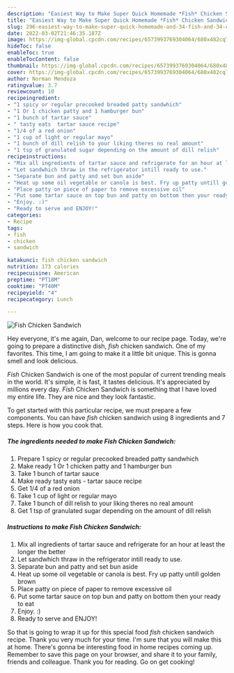 ```yaml
---
description: "Easiest Way to Make Super Quick Homemade *Fish* Chicken Sandwich"
title: "Easiest Way to Make Super Quick Homemade *Fish* Chicken Sandwich"
slug: 296-easiest-way-to-make-super-quick-homemade-and-34-fish-and-34-chicken-sandwich
date: 2022-03-02T21:46:35.187Z
image: https://img-global.cpcdn.com/recipes/6573993769304064/680x482cq70/fish-chicken-sandwich-recipe-main-photo.jpg
hideToc: false
enableToc: true
enableTocContent: false
thumbnail: https://img-global.cpcdn.com/recipes/6573993769304064/680x482cq70/fish-chicken-sandwich-recipe-main-photo.jpg
cover: https://img-global.cpcdn.com/recipes/6573993769304064/680x482cq70/fish-chicken-sandwich-recipe-main-photo.jpg
author: Norman Mendoza
ratingvalue: 3.7
reviewcount: 10
recipeingredient:
- "1 spicy or regular precooked breaded patty sandwhich"
- "1 Or 1 chicken patty and 1 hamburger bun"
- "1 bunch of tartar sauce"
- " tasty eats  tartar sauce recipe"
- "1/4 of a red onion"
- "1 cup of light or regular mayo"
- "1 bunch of dill relish to your liking theres no real amount"
- "1 tsp of granulated sugar depending on the amount of dill relish"
recipeinstructions:
- "Mix all ingredients of tartar sauce and refrigerate for an hour at least the longer the better"
- "Let sandwhich thraw in the refrigerator intill ready to use."
- "Separate bun and patty and set bun aside"
- "Heat up some oil vegetable or canola is best. Fry up patty untill golden brown"
- "Place patty on piece of paper to remove excessive oil"
- "Put some tartar sauce on top bun and patty on bottom then your ready to eat"
- "Enjoy. :)"
- "Ready to serve and ENJOY!"
categories:
- Recipe
tags:
- fish
- chicken
- sandwich

katakunci: fish chicken sandwich 
nutrition: 173 calories
recipecuisine: American
preptime: "PT18M"
cooktime: "PT40M"
recipeyield: "4"
recipecategory: Lunch

---
```



![*Fish* Chicken Sandwich](https://img-global.cpcdn.com/recipes/6573993769304064/680x482cq70/fish-chicken-sandwich-recipe-main-photo.jpg)

Hey everyone, it's me again, Dan, welcome to our recipe page. Today, we're going to prepare a distinctive dish, *fish* chicken sandwich. One of my favorites. This time, I am going to make it a little bit unique. This is gonna smell and look delicious.

*Fish* Chicken Sandwich is one of the most popular of current trending meals in the world. It's simple, it is fast, it tastes delicious. It's appreciated by millions every day. *Fish* Chicken Sandwich is something that I have loved my entire life. They are nice and they look fantastic.




To get started with this particular recipe, we must prepare a few components. You can have *fish* chicken sandwich using 8 ingredients and 7 steps. Here is how you cook that.

<!--inarticleads1-->

##### The ingredients needed to make *Fish* Chicken Sandwich:

1. Prepare 1 spicy or regular precooked breaded patty sandwhich
1. Make ready 1 Or 1 chicken patty and 1 hamburger bun
1. Take 1 bunch of tartar sauce
1. Make ready  tasty eats - tartar sauce recipe
1. Get 1/4 of a red onion
1. Take 1 cup of light or regular mayo
1. Take 1 bunch of dill relish to your liking theres no real amount
1. Get 1 tsp of granulated sugar depending on the amount of dill relish




<!--inarticleads2-->

##### Instructions to make *Fish* Chicken Sandwich:

1. Mix all ingredients of tartar sauce and refrigerate for an hour at least the longer the better
1. Let sandwhich thraw in the refrigerator intill ready to use.
1. Separate bun and patty and set bun aside
1. Heat up some oil vegetable or canola is best. Fry up patty untill golden brown
1. Place patty on piece of paper to remove excessive oil
1. Put some tartar sauce on top bun and patty on bottom then your ready to eat
1. Enjoy. :)
1. Ready to serve and ENJOY!



So that is going to wrap it up for this special food *fish* chicken sandwich recipe. Thank you very much for your time. I'm sure that you will make this at home. There's gonna be interesting food in home recipes coming up. Remember to save this page on your browser, and share it to your family, friends and colleague. Thank you for reading. Go on get cooking!
